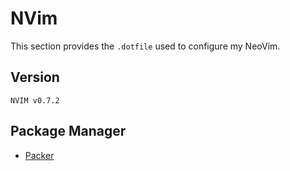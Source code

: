 # NVim

This section provides the `.dotfile` used to configure my NeoVim.

## Version

`NVIM v0.7.2`

## Package Manager

* [Packer](https://github.com/wbthomason/packer.nvim)
